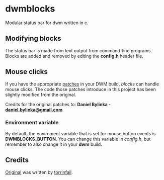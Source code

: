 # dwmblocks

Modular status bar for dwm written in c.

## Modifying blocks

The status bar is made from text output from command-line programs. Blocks are
added and removed by editing the **config.h** header file.

## Mouse clicks

If you have the appropriate
[patches](https://dwm.suckless.org/patches/statuscmd/) in your DWM build,
_blocks_ can handle mouse clicks. The code those patches introduce in this
project has been slightly modified from the original.

Credits for the original patches to: **Daniel Bylinka -
daniel.bylinka@gmail.com**

### Environment variable

By default, the enviroment variable that is set for mouse button events is
**DWMBLOCKS_BUTTON**. You can change this variable in _config.h_, but remember
to also change it in your **dwm** build.

## Credits

[Original](https://github.com/torrinfail/dwmblocks/) was written by
[torrinfail](https://github.com/torrinfail).

